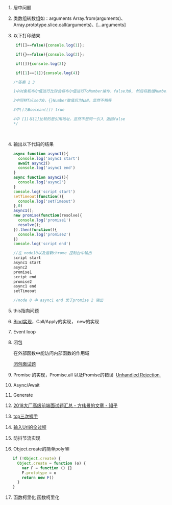1. 居中问题

2. 类数组转数组如：arguments
   Array.from(arguments)、 Array.prototype.slice.call(arguments)、[...arguments]

3. 以下打印结果

   ```javascript
    if([]==false){console.log(1)};

    if({}==false){console.log(2)};

    if([]){console.log(3)}

    if([1]==[1]){console.log(4)}

   /*答案 1 3 

   1中对象和布尔值进行比较会将布尔值进行ToNumber操作，false为0, 然后将数组Number，所以[]为 0  0显然  与0相等 输出1

   2中同样false为0，{}Number取值后为NaN，显然不相等

   3中[]为Boolean([]) true

   4中 [1]与[1]比较的是引用地址，显然不是同一引入 返回false
   */
   ```

   ​

4. 输出以下代码的结果

   ```javascript
   async function async1(){
     console.log('async1 start')
     await async2()
     console.log('async1 end')
   }
   async function async2(){
     console.log('async2')
   }
   console.log('script start')
   setTimeout(function(){
     console.log('setTimeout') 
   },0)  
   async1();
   new promise(function(resolve){
     console.log('promise1')
     resolve();
   }).then(function(){
     console.log('promise2')
   })
   console.log('script end')

   //在 node10以及最新chrome 控制台中输出
   script start 
   async1 start 
   async2
   promise1
   script end
   promise2
   async1 end
   setTimeout

   //node 8 中 async1 end 优于promise 2 输出
   ```


5. this指向问题

6. [Bind实现](./bind.md)，Call/Apply的实现， new的实现

7. Event loop

8. 闭包 

   在外部函数中能访问内部函数的作用域

   [闭包面试题](https://juejin.im/post/58cf180b0ce4630057d6727c)

9. Promise 的实现，Promise.all 以及Promise的错误  [Unhandled Rejection ](https://nodejs.org/api/process.html#process_event_unhandledrejection)

10. Async/Await

11. Generate

12. [2018大厂高级前端面试题汇总 - 方伟景的文章 - 知乎](https://zhuanlan.zhihu.com/p/48827292)

13. [tcp三次握手](https://github.com/jawil/blog/issues/14)

14. [输入Url的全过程](https://www.zhihu.com/question/34873227/answer/518086565)

15. 防抖节流实现

16. Object.create的简单polyfill

```javascript
   if (!Object.create) {
     Object.create = function (o) {
       var F = function () {}
       F.prototype = o
       return new F()
     }
   }
```

17. 函数柯里化
  函数柯里化